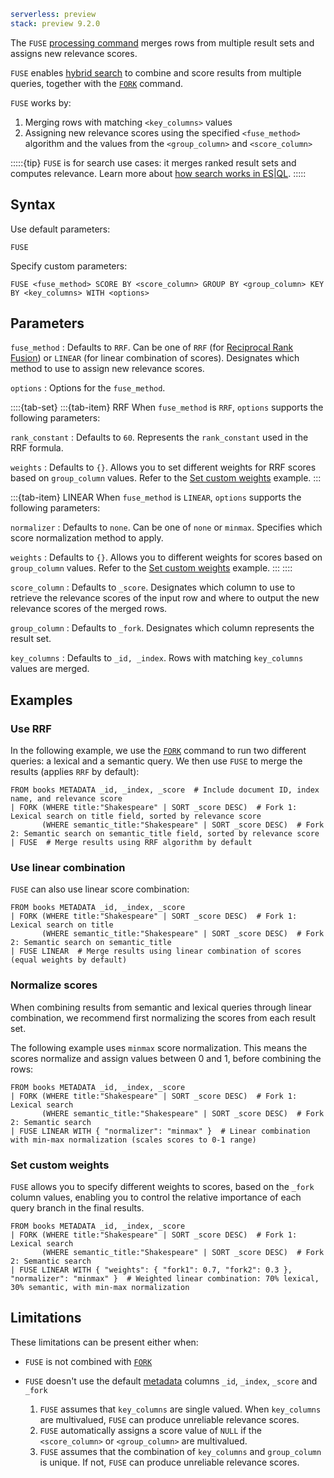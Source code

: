 ```yaml {applies_to}
serverless: preview
stack: preview 9.2.0
```

The `FUSE` [processing command](/reference/query-languages/esql/commands/processing-commands.md) merges rows from multiple result sets and assigns
new relevance scores.

`FUSE` enables [hybrid search](/reference/query-languages/esql/esql-search-tutorial.md#perform-hybrid-search) to combine and score results from multiple queries, together with the [`FORK`](/reference/query-languages/esql/commands/fork.md) command.

`FUSE` works by:

1. Merging rows with matching `<key_columns>` values
2. Assigning new relevance scores using the specified `<fuse_method>` algorithm
and the values from the `<group_column>` and `<score_column>`

:::::{tip}
`FUSE` is for search use cases: it merges ranked result sets and computes relevance.
Learn more about [how search works in ES|QL](docs-content://solutions/search/esql-for-search.md#how-search-works-in-esql).
:::::

## Syntax

Use default parameters:

```esql
FUSE
```

Specify custom parameters:

```esql
FUSE <fuse_method> SCORE BY <score_column> GROUP BY <group_column> KEY BY <key_columns> WITH <options>
```

## Parameters

`fuse_method`
:   Defaults to `RRF`. Can be one of `RRF` (for [Reciprocal Rank Fusion](https://cormack.uwaterloo.ca/cormacksigir09-rrf.pdf)) or `LINEAR` (for linear combination of scores).
    Designates which method to use to assign new relevance scores.

`options`
:   Options for the `fuse_method`.

::::{tab-set}
:::{tab-item} RRF
When `fuse_method` is `RRF`, `options` supports the following parameters:

`rank_constant`
:   Defaults to `60`. Represents the `rank_constant` used in the RRF formula.

`weights`
:   Defaults to `{}`. Allows you to set different weights for RRF scores based on `group_column` values. Refer to the [Set custom weights](#set-custom-weights) example.
:::

:::{tab-item} LINEAR
When `fuse_method` is `LINEAR`, `options` supports the following parameters:

`normalizer`
:   Defaults to `none`. Can be one of `none` or `minmax`. Specifies which score normalization method to apply.

`weights`
:   Defaults to `{}`. Allows you to different weights for scores based on `group_column` values. Refer to the [Set custom weights](#set-custom-weights) example.
:::
::::

`score_column`
:   Defaults to `_score`. Designates which column to use to retrieve the relevance scores of the input row
    and where to output the new relevance scores of the merged rows.

`group_column`
:   Defaults to `_fork`. Designates which column represents the result set.

`key_columns`
:   Defaults to `_id, _index`. Rows with matching `key_columns` values are merged.

## Examples

### Use RRF

In the following example, we use the [`FORK`](/reference/query-languages/esql/commands/fork.md) command to run two different queries: a lexical and a semantic query.
We then use `FUSE` to merge the results (applies `RRF` by default):

```esql
FROM books METADATA _id, _index, _score  # Include document ID, index name, and relevance score
| FORK (WHERE title:"Shakespeare" | SORT _score DESC)  # Fork 1: Lexical search on title field, sorted by relevance score
       (WHERE semantic_title:"Shakespeare" | SORT _score DESC)  # Fork 2: Semantic search on semantic_title field, sorted by relevance score
| FUSE  # Merge results using RRF algorithm by default
```

### Use linear combination

`FUSE` can also use linear score combination:

```esql
FROM books METADATA _id, _index, _score 
| FORK (WHERE title:"Shakespeare" | SORT _score DESC)  # Fork 1: Lexical search on title
       (WHERE semantic_title:"Shakespeare" | SORT _score DESC)  # Fork 2: Semantic search on semantic_title
| FUSE LINEAR  # Merge results using linear combination of scores (equal weights by default)
```

### Normalize scores

When combining results from semantic and lexical queries through linear combination, we recommend first normalizing the scores from each result set.

The following example uses `minmax` score normalization.
This means the scores normalize and assign values between 0 and 1, before combining the rows:

```esql
FROM books METADATA _id, _index, _score
| FORK (WHERE title:"Shakespeare" | SORT _score DESC)  # Fork 1: Lexical search
       (WHERE semantic_title:"Shakespeare" | SORT _score DESC)  # Fork 2: Semantic search
| FUSE LINEAR WITH { "normalizer": "minmax" }  # Linear combination with min-max normalization (scales scores to 0-1 range)
```

### Set custom weights

`FUSE` allows you to specify different weights to scores, based on the `_fork` column values, enabling you to control the relative importance of each query branch in the final results.

```esql
FROM books METADATA _id, _index, _score
| FORK (WHERE title:"Shakespeare" | SORT _score DESC)  # Fork 1: Lexical search
       (WHERE semantic_title:"Shakespeare" | SORT _score DESC)  # Fork 2: Semantic search
| FUSE LINEAR WITH { "weights": { "fork1": 0.7, "fork2": 0.3 }, "normalizer": "minmax" }  # Weighted linear combination: 70% lexical, 30% semantic, with min-max normalization
```

## Limitations

These limitations can be present either when:

-  `FUSE` is not combined with [`FORK`](/reference/query-languages/esql/commands/fork.md)
- `FUSE` doesn't use the default  [metadata](/reference/query-languages/esql/esql-metadata-fields.md) columns `_id`, `_index`, `_score` and `_fork`

  1. `FUSE` assumes that `key_columns` are single valued. When `key_columns` are multivalued, `FUSE` can produce unreliable relevance scores.
  1. `FUSE` automatically assigns a score value of `NULL` if the `<score_column>` or `<group_column>` are multivalued.
  1. `FUSE` assumes that the combination of `key_columns` and `group_column` is unique. If not, `FUSE` can produce unreliable relevance scores.

